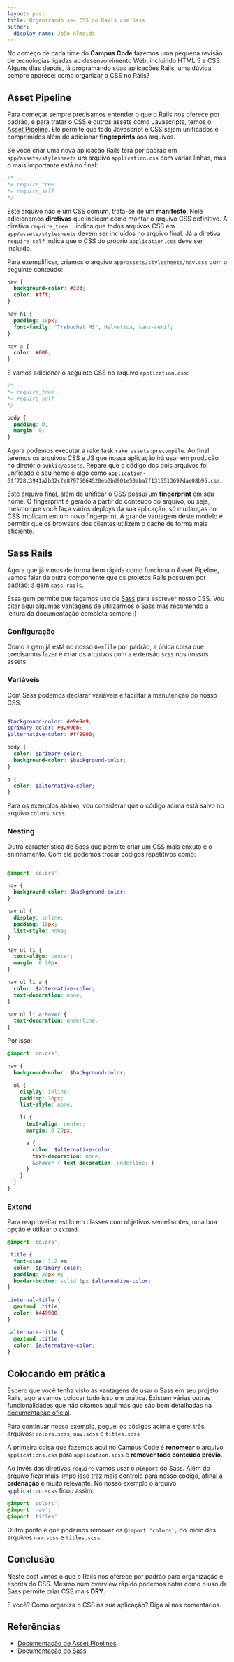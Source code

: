 ```yaml
---
layout: post
title: Organizando seu CSS no Rails com Sass
author:
  display_name: João Almeida
---
```


No começo de cada time do **Campus Code** fazemos uma pequena revisão de
tecnologias ligadas ao desenvolvimento Web, incluindo HTML 5 e CSS. Alguns dias
depois, já programando suas aplicações Rails, uma dúvida sempre aparece: como
organizar o CSS no Rails?

## Asset Pipeline

Para começar sempre precisamos entender o que o Rails nos oferece por padrão, e
para tratar o CSS e outros assets como Javascripts, temos o [Asset Pipeline][asset_pipeline].
Ele permite que todo Javascript e CSS sejam unificados e comprimidos além de
adicionar **fingerprints** aos arquivos.

Se você criar uma nova aplicação Rails terá por padrão em `app/assets/stylesheets`
um arquivo `application.css` com várias linhas, mas o mais importante está no final:

```css
/* ...
*= require_tree .
*= require_self
*/
```

Este arquivo não é um CSS comum, trata-se de um **manifesto**. Nele adicionamos
**diretivas** que indicam como montar o arquivo CSS definitivo. A diretiva
`require_tree .` indica que todos arquivos CSS em `app/assets/stylesheets` devem
ser incluídos no arquivo final. Já a diretiva `require_self` indica que o CSS do
próprio `application.css` deve ser incluído.

Para exemplificar, criamos o arquivo `app/assets/stylesheets/nav.css` com o
seguinte conteúdo:

```css
nav {
  background-color: #333;
  color: #fff;
}

nav h1 {
  padding: 10px;
  font-family: "Trebuchet MS", Helvetica, sans-serif;
}

nav a {
  color: #000;
}
```

E vamos adicionar o seguinte CSS no arquivo `application.css`:

```css
/* ...
*= require_tree .
*= require_self
*/

body {
  padding: 0;
  margin: 0;
}

```


Agora podemos executar a rake task `rake assets:precompile`. Ao final teremos os
arquivos CSS e JS que nossa aplicação irá usar em produção no diretório
`public/assets`. Repare que o código dos dois arquivos foi unificado e seu nome
é algo como `application-6ff728c3941a2b32cfe87975064520eb3bd901e50aba7f1315513697dae08b95.css`.

Este arquivo final, além de unificar o CSS possui um **fingerprint** em seu nome.
O fingerprint é gerado a partir do conteúdo do arquivo, ou seja, mesmo que você
faça vários deploys da sua aplicação, só mudanças no CSS implicam em um novo
fingerprint. A grande vantagem deste modelo é permitir que os browsers dos
clientes utilizem o cache de forma mais eficiente.

## Sass Rails

Agora que já vimos de forma bem rápida como funciona o Asset Pipeline, vamos
falar de outra componente que os projetos Rails possuem por padrão: a gem `sass-rails`.

Essa gem permite que façamos uso de [Sass][sass_website] para escrever nosso CSS.
Vou citar aqui algumas vantagens de utilizarmos o Sass mas recomendo a leitura
da documentação completa sempre :)

### Configuração

Como a gem já está no nosso `Gemfile` por padrão, a única coisa que precisamos
fazer é criar os arquivos com a extensão `scss` nos nossos assets.

### Variáveis

Com Sass podemos declarar variáveis e facilitar a manutenção do nosso CSS.

```scss

$background-color: #e9e9e9;
$primary-color: #3299bb;
$alternative-color: #ff9900;

body {
  color: $primary-color;
  background-color: $background-color;
}

a {
  color: $alternative-color;
}

```

Para os exemplos abaixo, vou considerar que o código acima está salvo no arquivo `colors.scss`.

### Nesting

Outra característica de Sass que permite criar um CSS mais enxuto é o aninhamento. Com ele podemos trocar códigos repetitivos como:

```scss

@import 'colors';

nav {
  background-color: $background-color;
}

nav ul {
  display: inline;
  padding: 10px;
  list-style: none;
}

nav ul li {
  text-align: center;
  margin: 0 20px;
}

nav ul li a {
  color: $alternative-color;
  text-decoration: none;
}

nav ul li a:hover {
  text-decoration: underline;
}

```

Por isso:

```scss
@import 'colors';

nav {
  background-color: $background-color;

  ul {
    display: inline;
    padding: 10px;
    list-style: none;

    li {
      text-align: center;
      margin: 0 20px;

      a {
        color: $alternative-color;
        text-decoration: none;
        &:hover { text-decoration: underline; }
      }
    }
  }
}
```


### Extend

Para reaproveitar estilo em classes com objetivos semelhantes, uma boa opção é utilizar o `extend`.

```scss
@import 'colors';

.title {
  font-size: 1.2 em;
  color: $primary-color;
  padding: 20px 0;
  border-bottom: solid 1px $alternative-color;
}

.internal-title {
  @extend .title;
  color: #449900;
}

.alternate-title {
  @extend .title;
  color: $alternative-color;
}
```

## Colocando em prática

Espero que você tenha visto as vantagens de usar o Sass em seu projeto Rails,
agora vamos colocar tudo isso em prática. Existem várias outras funcionalidades
que não citamos aqui mas que são bem detalhadas na [documentação oficial][sass_doc].

Para continuar nosso exemplo, peguei os códigos acima e gerei três arquivos:
`colors.scss`, `nav.scss` e `titles.scss`

A primeira coisa que fazemos aqui no Campus Code é **renomear** o arquivo 
`applications.css` para `application.scss` e **remover todo conteúdo prévio**.

Ao invés das diretivas `require` vamos usar o `@import` do Sass. Além do arquivo
ficar mais limpo isso traz mais controle para nosso código, afinal a
**ordenação** é muito relevante. No nosso exemplo o arquivo `application.scss`
ficou assim:


```scss
@import 'colors';
@import 'nav';
@import 'titles'
```

Outro ponto é que podemos remover os `@import 'colors';` do início dos arquivos
`nav.scss` e `titles.scss`.

## Conclusão

Neste post vimos o que o Rails nos oferece por padrão para organização e escrita
do CSS. Mesmo num overview rápido podemos notar como o uso de Sass permite criar
CSS mais **DRY**.

E você? Como organiza o CSS na sua aplicação? Diga ai nos comentários.

## Referências

 * [Documentação de Asset Pipelines][asset_pipeline]
 * [Documentação do Sass][sass_doc]

[asset_pipeline]:http://guides.rubyonrails.org/asset_pipeline.html
[sass_website]:http://sass-lang.com/
[sass_doc]:http://sass-lang.com/documentation/file.SASS_REFERENCE.html
